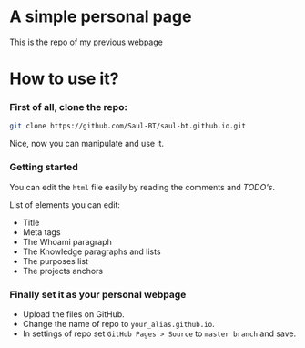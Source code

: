 # A simple personal page
This is the repo of my previous webpage

# How to use it?
### First of all, clone the repo:
```bash
git clone https://github.com/Saul-BT/saul-bt.github.io.git
```
Nice, now you can manipulate and use it.

### Getting started
You can edit the `html` file easily by reading the comments and _TODO's_.

List of elements you can edit:
- Title
- Meta tags
- The Whoami paragraph
- The Knowledge paragraphs and lists
- The purposes list
- The projects anchors

### Finally set it as your personal webpage
- Upload the files on GitHub.
- Change the name of repo to `your_alias.github.io`.
- In settings of repo set `GitHub Pages > Source` to `master branch` and save.
